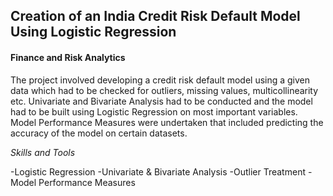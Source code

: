 ## Creation of an India Credit Risk Default Model Using Logistic Regression

#### Finance and Risk Analytics

The project involved developing a credit risk default model using a given data which had to be checked for outliers, missing values, multicollinearity etc. Univariate and Bivariate Analysis had to be conducted and the model had to be built using Logistic Regression on most important variables. Model Performance Measures were undertaken that included predicting the accuracy of the model on certain datasets.

*Skills and Tools*

-Logistic Regression 
-Univariate & Bivariate Analysis 
-Outlier Treatment
-Model Performance Measures